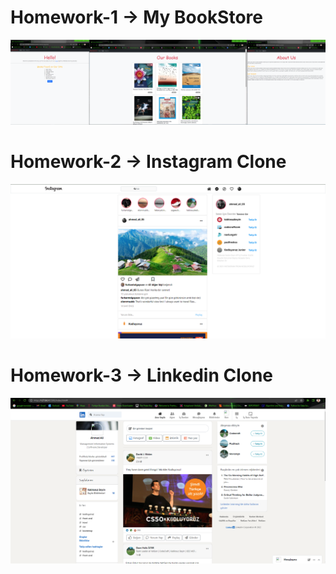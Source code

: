# Homework-1 ->  My BookStore

![preview-img](Homework-1/preview-image/preview.png)



# Homework-2 ->  Instagram Clone

![preview-img](Homework-2/preview.png)



# Homework-3 ->  Linkedin Clone

![preview-img](Homework-3/linkedin.png)
